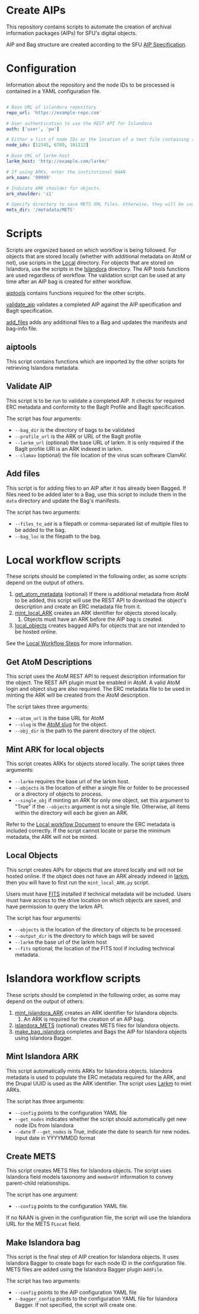 # Create AIPs

This repository contains scripts to automate the creation of archival information packages (AIPs) for SFU's digital
objects.

AIP and Bag structure are created according to the SFU [AIP Specification](https://github.com/kpoloney/aip_spec).

# Configuration

Information about the repository and the node IDs to be processed is contained in a YAML configuration file.

```yaml

# Base URL of islandora repository
repo_url: 'https://example-repo.com'

# User authentication to use the REST API for Islandora
auth: ['user', 'pw']

# Either a list of node IDs or the location of a text file containing space-separated node IDs.
node_ids: [12345, 6789, 101112]

# Base URL of larkm host
larkm_host: 'http://example.com/larkm/'

# If using ARKs, enter the institutional NAAN
ark_naan: '99999'

# Indicate ARK shoulder for objects.
ark_shoulder: 's1'

# Specify directory to save METS XML files. Otherwise, they will be saved in the same folder as the script. 
mets_dir: '/metadata/METS'

```

# Scripts

Scripts are organized based on which workflow is being followed. For objects that are stored locally (whether with 
additional metadata on AtoM or not), use scripts in the [Local](/Local) directory. For objects that are stored on 
Islandora, use the scripts in the [Islandora](/Islandora) directory. The AIP tools functions are used regardless of 
workflow. The validation script can be used at any time after an AIP bag is created for either workflow.

[aiptools](#aiptools) contains functions required for the other scripts. 

[validate_aip](#validate-aip) validates a completed AIP against the AIP specification and BagIt specification. 

[add_files](#add-files) adds any additional files to a Bag and updates the manifests and bag-info file.

## aiptools

This script contains functions which are imported by the other scripts for retrieving Islandora metadata. 

## Validate AIP

This script is to be run to validate a completed AIP. It checks for required ERC metadata and conformity to the 
BagIt Profile and BagIt specification. 

The script has four arguments:
- `--bag_dir` is the directory of bags to be validated
- `--profile_url` is the ARK or URL of the BagIt profile
- `--larkm_url` (optional) the base URL of larkm. It is only required if the BagIt profile URI is an ARK indexed in 
  larkm.
- `--clamav` (optional) the file location of the virus scan software ClamAV. 

## Add files

This script is for adding files to an AIP after it has already been Bagged. If files need to be added later to a 
Bag, use this script to include them in the `data` directory and update the Bag's manifests.

The script has two arguments:
- `--files_to_add` is a filepath or comma-separated list of multiple files to be added to the bag.
- `--bag_loc` is the filepath to the bag.

# Local workflow scripts

These scripts should be completed in the following order, as some scripts depend on the output of others.

1. [get_atom_metadata](#get-atom-descriptions) (optional) If there is additional metadata from AtoM to be added, this 
   script will use the REST API to download the object's description and create an ERC metadata file from it. 
2. [mint_local_ARK](#mint-ark-for-local-objects) creates an ARK identifier for objects stored locally.
   1. Objects must have an ARK before the AIP bag is created. 
3. [local_objects](#local-objects) creates bagged AIPs for objects that are not intended to be hosted online.

See the [Local Workflow Steps](https://github.com/kpoloney/aip_spec/blob/main/local_workflow.md) for more information.

## Get AtoM Descriptions

This script uses the AtoM REST API to request description information for the object. The REST API plugin must be 
enabled in AtoM. A valid AtoM login and object slug are also required. The ERC metadata file to be used in minting 
the ARK will be created from the AtoM description.

The script takes three arguments:
- `--atom_url` is the base URL for AtoM
- `--slug` is the [AtoM slug](https://www.accesstomemory.org/en/docs/2.6/user-manual/glossary/glossary/#term-slug) for the object.
- `--obj_dir` is the path to the parent directory of the object.

## Mint ARK for local objects

This script creates ARKs for objects stored locally. The script takes three arguments:
- `--larkm` requires the base url of the larkm host.
- `--objects` is the location of either a single file or folder to be processed or a directory of objects to process.
- `--single_obj` if minting an ARK for only one object, set this argument to "True" if the `--objects` argument is not 
  a single file. Otherwise, all items within the directory will each be given an ARK.

Refer to the [Local workflow Document](https://github.com/kpoloney/aip_spec/blob/main/local_workflow.md) to ensure 
the ERC metadata is included correctly. If the script cannot locate or parse the minimum metadata, the ARK will not 
be minted.

## Local Objects

This script creates AIPs for objects that are stored locally and will not be hosted online. If the object does not
have an ARK already indexed in [larkm](https://github.com/mjordan/larkm), then you will have to first run the 
`mint_local_ARK.py` script.

Users must have [FITS](https://projects.iq.harvard.edu/fits/get-started-using-fits) installed if technical metadata will
be included. Users must have access to the drive location on which objects are saved, and have permission to query the
larkm API.

The script has four arguments:
- `--objects` is the location of the directory of objects to be processed.
- `--output_dir` is the directory to which bags will be saved
- `--larkm` the base url of the larkm host
- `--fits` optional; the location of the FITS tool if including technical metadata.

# Islandora workflow scripts

These scripts should be completed in the following order, as some may depend on the output of others.

1. [mint_islandora_ARK](#mint-islandora-ark) creates an ARK identifier for Islandora objects.
   1. An ARK is required for the creation of an AIP bag.
2. [islandora_METS](#create-mets) (optional) creates METS files for Islandora objects. 
3. [make_bag_islandora](#make-islandora-bag) completes and Bags the AIP for Islandora objects using Islandora Bagger.

## Mint Islandora ARK

This script automatically mints ARKs for Islandora objects. Islandora metadata is used to populate the ERC metadata
required for the ARK, and the Drupal UUID is used as the ARK identifier. The script uses 
[Larkm](https://github.com/mjordan/larkm) to mint ARKs. 

The script has three arguments:
- `--config` points to the configuration YAML file
- `--get_nodes` indicates whether the script should automatically get new node IDs from Islandora
- `--date` If `--get_nodes` is True, indicate the date to search for new nodes. Input date in YYYYMMDD format

## Create METS

This script creates METS files for Islandora objects. The script uses Islandora field models taxonomy and `memberOf`
information to convey parent-child relationships.

The script has one argument: 
- `--config` points to the configuration YAML file.

If no NAAN is given in the configuration file, the script will use the Islandora URL for the METS `FLocat` field.

## Make Islandora bag

This script is the final step of AIP creation for Islandora objects. It uses Islandora Bagger to create bags for 
each node ID in the configuration file. METS files are added using the Islandora Bagger plugin `AddFile`.

The script has two arguments:
- `--config` points to the AIP configuration YAML file
- `--bagger_config` points to the configuration YAML file for Islandora Bagger. If not specified, the script will 
  create one.